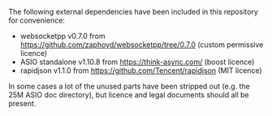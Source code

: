 The following external dependencies have been included in this repository for convenience:

* websocketpp v0.7.0 from https://github.com/zaphoyd/websocketpp/tree/0.7.0 (custom permissive licence)
* ASIO standalone v1.10.8 from https://think-async.com/ (boost licence)
* rapidjson v1.1.0 from https://github.com/Tencent/rapidjson (MIT licence)

In some cases a lot of the unused parts have been stripped out (e.g. the 25M ASIO doc directory), but
licence and legal documents should all be present.
